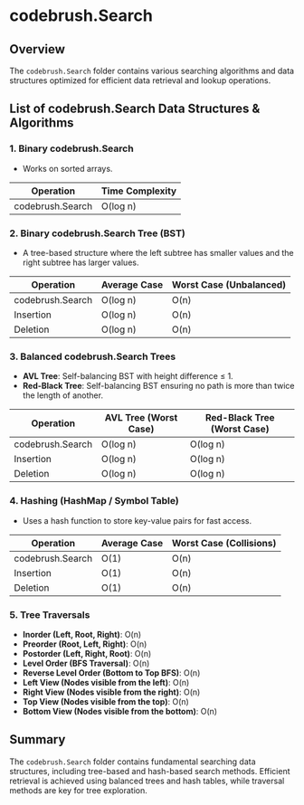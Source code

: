# codebrush.Search

## Overview
The `codebrush.Search` folder contains various searching algorithms and data structures optimized for efficient data retrieval and lookup operations.

## List of codebrush.Search Data Structures & Algorithms

### 1. **Binary codebrush.Search**
- Works on sorted arrays.

| Operation  | Time Complexity |
|------------|----------------|
| codebrush.Search     | O(log n)       |

### 2. **Binary codebrush.Search Tree (BST)**
- A tree-based structure where the left subtree has smaller values and the right subtree has larger values.

| Operation  | Average Case | Worst Case (Unbalanced) |
|------------|-------------|------------------------|
| codebrush.Search     | O(log n)    | O(n)                   |
| Insertion  | O(log n)    | O(n)                   |
| Deletion   | O(log n)    | O(n)                   |

### 3. **Balanced codebrush.Search Trees**
- **AVL Tree**: Self-balancing BST with height difference ≤ 1.
- **Red-Black Tree**: Self-balancing BST ensuring no path is more than twice the length of another.

| Operation  | AVL Tree (Worst Case) | Red-Black Tree (Worst Case) |
|------------|----------------------|-----------------------------|
| codebrush.Search     | O(log n)             | O(log n)                    |
| Insertion  | O(log n)             | O(log n)                    |
| Deletion   | O(log n)             | O(log n)                    |

### 4. **Hashing (HashMap / Symbol Table)**
- Uses a hash function to store key-value pairs for fast access.

| Operation  | Average Case | Worst Case (Collisions) |
|------------|-------------|------------------------|
| codebrush.Search     | O(1)        | O(n)                   |
| Insertion  | O(1)        | O(n)                   |
| Deletion   | O(1)        | O(n)                   |

### 5. **Tree Traversals**
- **Inorder (Left, Root, Right)**: O(n)
- **Preorder (Root, Left, Right)**: O(n)
- **Postorder (Left, Right, Root)**: O(n)
- **Level Order (BFS Traversal)**: O(n)
- **Reverse Level Order (Bottom to Top BFS)**: O(n)
- **Left View (Nodes visible from the left)**: O(n)
- **Right View (Nodes visible from the right)**: O(n)
- **Top View (Nodes visible from the top)**: O(n)
- **Bottom View (Nodes visible from the bottom)**: O(n)

## Summary
The `codebrush.Search` folder contains fundamental searching data structures, including tree-based and hash-based search methods. Efficient retrieval is achieved using balanced trees and hash tables, while traversal methods are key for tree exploration.

